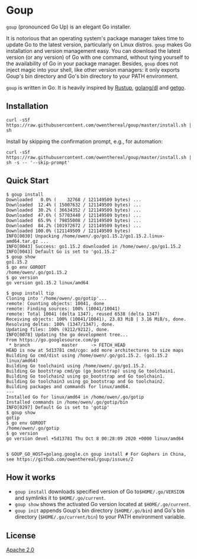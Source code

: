# Goup

`goup` (pronounced Go Up) is an elegant Go installer.

It is notorious that an operating system's package manager takes time to update Go to the latest version, particularly on Linux distros.
`goup` makes Go installation and version management easy.
You can download the latest version (or any version) of Go with one command, without tying yourself to the availability of Go in your package manager.
Besides, `goup` does not inject magic into your shell, like other version managers: it only exports Goup's bin directory and Go's bin directory to your PATH environment.

`goup` is written in Go. It is heavily inspired by [Rustup](https://rustup.rs/), [golang/dl](https://github.com/golang/dl) and [getgo](https://github.com/golang/tools/tree/master/cmd/getgo).

## Installation

```
curl -sSf https://raw.githubusercontent.com/owenthereal/goup/master/install.sh | sh

```

Install by skipping the confirmation prompt, e.g., for automation:

```
curl -sSf https://raw.githubusercontent.com/owenthereal/goup/master/install.sh | sh -s -- '--skip-prompt'

```

## Quick Start

```
$ goup install
Downloaded   0.0% (    32768 / 121149509 bytes) ...
Downloaded  12.4% ( 15007632 / 121149509 bytes) ...
Downloaded  30.2% ( 36634352 / 121149509 bytes) ...
Downloaded  47.6% ( 57703440 / 121149509 bytes) ...
Downloaded  65.9% ( 79855008 / 121149509 bytes) ...
Downloaded  84.2% (101972672 / 121149509 bytes) ...
Downloaded 100.0% (121149509 / 121149509 bytes)
INFO[0030] Unpacking /home/owen/.go/go1.15.2/go1.15.2.linux-amd64.tar.gz ...
INFO[0043] Success: go1.15.2 downloaded in /home/owen/.go/go1.15.2
INFO[0043] Default Go is set to 'go1.15.2'
$ goup show
go1.15.2
$ go env GOROOT
/home/owen/.go/go1.15.2
$ go version
go version go1.15.2 linux/amd64

$ goup install tip
Cloning into '/home/owen/.go/gotip'...
remote: Counting objects: 10041, done
remote: Finding sources: 100% (10041/10041)
remote: Total 10041 (delta 1347), reused 6538 (delta 1347)
Receiving objects: 100% (10041/10041), 23.83 MiB | 3.16 MiB/s, done.
Resolving deltas: 100% (1347/1347), done.
Updating files: 100% (9212/9212), done.
INFO[0078] Updating the go development tree...
From https://go.googlesource.com/go
 * branch            master     -> FETCH_HEAD
HEAD is now at 5d13781 cmd/cgo: add more architectures to size maps
Building Go cmd/dist using /home/owen/.go/go1.15.2. (go1.15.2 linux/amd64)
Building Go toolchain1 using /home/owen/.go/go1.15.2.
Building Go bootstrap cmd/go (go_bootstrap) using Go toolchain1.
Building Go toolchain2 using go_bootstrap and Go toolchain1.
Building Go toolchain3 using go_bootstrap and Go toolchain2.
Building packages and commands for linux/amd64.
---
Installed Go for linux/amd64 in /home/owen/.go/gotip
Installed commands in /home/owen/.go/gotip/bin
INFO[0297] Default Go is set to 'gotip'
$ goup show
gotip
$ go env GOROOT
/home/owen/.go/gotip
$ go version
go version devel +5d13781 Thu Oct 8 00:28:09 2020 +0000 linux/amd64


$ GOUP_GO_HOST=golang.google.cn goup install # For Gophers in China, see https://github.com/owenthereal/goup/issues/2
```

## How it works

* `goup install` downloads specified version of Go to`$HOME/.go/VERSION` and symlinks it to `$HOME/.go/current`.
* `goup show` shows the activated Go version located at `$HOME/.go/current`.
* `goup init` appends Goup's bin directory (`$HOME/.go/bin`) and Go's bin directory (`$HOME/.go/current/bin`) to your PATH environment variable.


## License

[Apache 2.0](https://github.com/owenthereal/goup/blob/master/LICENSE)
